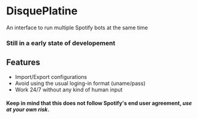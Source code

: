 # DisquePlatine
An interface to run multiple Spotify bots at the same time

### Still in a early state of developement

## Features

* Import/Export configurations
* Avoid using the usual loging-in format (uname/pass)
* Work 24/7 without any kind of human input

#### Keep in mind that this does __not__ follow  Spotify's end user agreement, *use at your own risk*.
